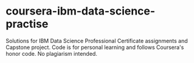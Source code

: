# coursera-ibm-data-science-practise
Solutions for IBM Data Science Professional Certificate assignments and Capstone project. Code is for personal learning and follows Coursera's honor code. No plagiarism intended.
